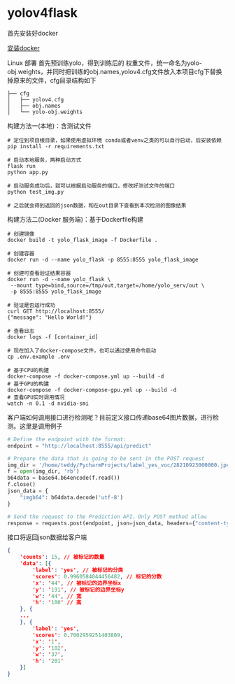 # yolov4flask


首先安装好docker

[安装docker](https://yeasy.gitbook.io/docker_practice/install/ubunt)

Linux 部署
首先预训练yolo，得到训练后的 权重文件，统一命名为yolo-obj.weights，并同时把训练的obj.names,yolov4.cfg文件放入本项目cfg下替换掉原来的文件，cfg目录结构如下

```shell
├── cfg
│   ├── yolov4.cfg
│   ├── obj.names
│   └── yolo-obj.weights
```

构建方法一(本地)：含测试文件

```shell
# 定位到项目根目录，如果使用虚拟环境 conda或者venv之类的可以自行启动，后安装依赖
pip install -r requirements.txt

# 启动本地服务，两种启动方式
flask run
python app.py

# 启动服务成功后，就可以根据启动服务的端口，修改好测试文件的端口
python test_img.py

# 之后就会得到返回的json数据，和在out目录下查看到本次检测的图像结果
```

构建方法二(Docker 服务端)：基于Dockerfile构建

```shell
# 创建镜像
docker build -t yolo_flask_image -f Dockerfile .

# 创建容器
docker run -d --name yolo_flask -p 8555:8555 yolo_flask_image

# 创建可查看验证结果容器
docker run -d --name yolo_flask \                         
 --mount type=bind,source=/tmp/out,target=/home/yolo_serv/out \
 -p 8555:8555 yolo_flask_image

# 验证是否运行成功
curl GET http://localhost:8555/
{"message": "Hello World!"}

# 查看日志
docker logs -f [container_id]

# 现在加入了docker-compose文件，也可以通过使用命令启动
cp .env.example .env

# 基于CPU的构建
docker-compose -f docker-compose.yml up --build -d
# 基于GPU的构建
docker-compose -f docker-compose-gpu.yml up --build -d
# 查看GPU实时调用情况
watch -n 0.1 -d nvidia-smi
```

客户端如何调用接口进行检测呢？目前定义接口传递base64图片数据，进行检测。这里是调用例子
```python
# Define the endpoint with the format: 
endpoint = "http://localhost:8555/api/predict"

# Prepare the data that is going to be sent in the POST request
img_dir = '/home/teddy/PycharmProjects/label_yes_voc/28210923000000.jpeg'
f = open(img_dir, 'rb')
b64data = base64.b64encode(f.read())
f.close()
json_data = {
    "imgb64": b64data.decode('utf-8')
}

# Send the request to the Prediction API，Only POST method allow
response = requests.post(endpoint, json=json_data, headers={"content-type": "application/json"})
```

接口将返回json数据给客户端
```json
{
	'counts': 15, // 被标记的数量
	'data': [{
		'label': 'yes', // 被标记的分类
		'scores': 0.9960584044456482, // 标记的分数
		'x': '44', // 被标记的边界坐标x
		'y': '191', // 被标记的边界坐标y
		'w': '44', // 宽
		'h': '100' // 高
	}, {
	...
    }, {
		'label': 'yes',
		'scores': 0.7002959251403809,
		'x': '1',
		'y': '102',
		'w': '37',
		'h': '201'
	}]
}
```